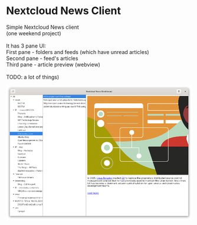 # Nextcloud News Client
Simple Nextcloud News client\
(one weekend project)\
\
It has 3 pane UI:\
First pane - folders and feeds (which have unread articles)\
Second pane - feed's articles\
Third pane - article preview (webview)\
\
TODO: a lot of things)

![screenshot01](https://github.com/goloshubov/ncnc/blob/master/screenshots/Screenshot01.png)


